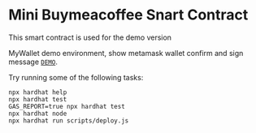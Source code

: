 # Mini Buymeacoffee Snart Contract

This smart contract is used for the demo version

MyWallet demo environment, show metamask wallet confirm and sign message
[`DEMO`](http://mywallet.pgmsoft.com).

Try running some of the following tasks:

```shell
npx hardhat help
npx hardhat test
GAS_REPORT=true npx hardhat test
npx hardhat node
npx hardhat run scripts/deploy.js
```
